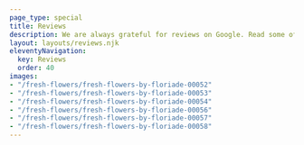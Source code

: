```yaml
---
page_type: special
title: Reviews
description: We are always grateful for reviews on Google. Read some of the kind words our customers have shared about our work.
layout: layouts/reviews.njk
eleventyNavigation:
  key: Reviews
  order: 40
images:
- "/fresh-flowers/fresh-flowers-by-floriade-00052"
- "/fresh-flowers/fresh-flowers-by-floriade-00053"
- "/fresh-flowers/fresh-flowers-by-floriade-00054"
- "/fresh-flowers/fresh-flowers-by-floriade-00056"
- "/fresh-flowers/fresh-flowers-by-floriade-00057"
- "/fresh-flowers/fresh-flowers-by-floriade-00058"
---
```

